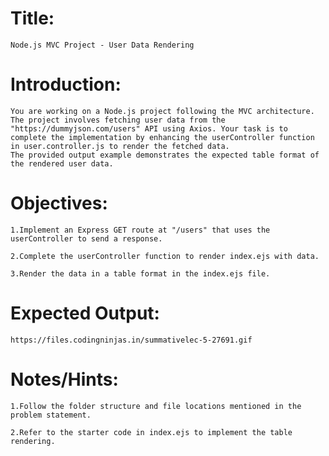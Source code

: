 # Title: 
    Node.js MVC Project - User Data Rendering

# Introduction:
    You are working on a Node.js project following the MVC architecture. The project involves fetching user data from the "https://dummyjson.com/users" API using Axios. Your task is to complete the implementation by enhancing the userController function in user.controller.js to render the fetched data. 
    The provided output example demonstrates the expected table format of the rendered user data.

# Objectives:

    1.Implement an Express GET route at "/users" that uses the userController to send a response.

    2.Complete the userController function to render index.ejs with data.

    3.Render the data in a table format in the index.ejs file.

# Expected Output:
    https://files.codingninjas.in/summativelec-5-27691.gif


# Notes/Hints:
    1.Follow the folder structure and file locations mentioned in the problem statement.
    
    2.Refer to the starter code in index.ejs to implement the table rendering.
